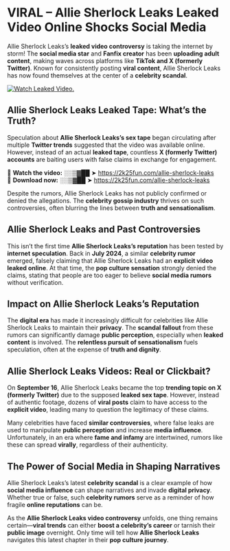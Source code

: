 # VIRAL – Allie Sherlock Leaks Leaked Video Online Shocks Social Media 

Allie Sherlock Leaks’s **leaked video controversy** is taking the internet by storm! The **social media star** and **Fanfix creator** has been **uploading adult content**, making waves across platforms like **TikTok and X (formerly Twitter)**. Known for consistently posting **viral content**, Allie Sherlock Leaks has now found themselves at the center of a **celebrity scandal**.  

[![Watch Leaked Video.](https://miro.medium.com/v2/resize:fit:828/format:webp/1*cilzJN44JGOrTw9NJCrNHA.gif "Watch Leaked Video")](https://2k25fun.com/allie-sherlock-leaks)

## **Allie Sherlock Leaks Leaked Tape: What’s the Truth?**  
Speculation about **Allie Sherlock Leaks’s sex tape** began circulating after multiple **Twitter trends** suggested that the video was available online. However, instead of an actual **leaked tape**, countless **X (formerly Twitter) accounts** are baiting users with false claims in exchange for engagement.  

🔹 **Watch the video:** ░░▒▓██ ➤ https://2k25fun.com/allie-sherlock-leaks  
🔹 **Download now:** ░░▒▓██ ➤ https://2k25fun.com/allie-sherlock-leaks  

Despite the rumors, Allie Sherlock Leaks has not publicly confirmed or denied the allegations. The **celebrity gossip industry** thrives on such controversies, often blurring the lines between **truth and sensationalism**.  

## **Allie Sherlock Leaks and Past Controversies**  
This isn’t the first time **Allie Sherlock Leaks’s reputation** has been tested by **internet speculation**. Back in **July 2024**, a similar **celebrity rumor** emerged, falsely claiming that Allie Sherlock Leaks had an **explicit video leaked online**. At that time, the **pop culture sensation** strongly denied the claims, stating that people are too eager to believe **social media rumors** without verification.  

## **Impact on Allie Sherlock Leaks’s Reputation**  
The **digital era** has made it increasingly difficult for celebrities like Allie Sherlock Leaks to maintain their **privacy**. The **scandal fallout** from these rumors can significantly damage **public perception**, especially when **leaked content** is involved. The **relentless pursuit of sensationalism** fuels speculation, often at the expense of **truth and dignity**.  

## **Allie Sherlock Leaks Videos: Real or Clickbait?**  
On **September 16**, Allie Sherlock Leaks became the top **trending topic on X (formerly Twitter)** due to the supposed **leaked sex tape**. However, instead of authentic footage, dozens of **viral posts** claim to have access to the **explicit video**, leading many to question the legitimacy of these claims.  

Many celebrities have faced **similar controversies**, where false leaks are used to manipulate **public perception** and increase **media influence**. Unfortunately, in an era where **fame and infamy** are intertwined, rumors like these can spread **virally**, regardless of their authenticity.  

## **The Power of Social Media in Shaping Narratives**  
Allie Sherlock Leaks’s latest **celebrity scandal** is a clear example of how **social media influence** can shape narratives and invade **digital privacy**. Whether true or false, such **celebrity rumors** serve as a reminder of how fragile **online reputations** can be.  

As the **Allie Sherlock Leaks video controversy** unfolds, one thing remains certain—**viral trends** can either **boost a celebrity’s career** or tarnish their **public image** overnight. Only time will tell how **Allie Sherlock Leaks** navigates this latest chapter in their **pop culture journey**. 